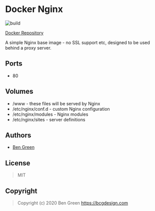 # Docker Nginx

![build](https://github.com/bencgreen/docker-nginx/workflows/build/badge.svg)

[Docker Repository](https://hub.docker.com/r/bcgdesign/nginx)

A simple Nginx base image - no SSL support etc, designed to be used behind a proxy server.

## Ports

* 80

## Volumes

* /www - these files will be served by Nginx
* /etc/nginx/conf.d - custom Nginx configuration
* /etc/nginx/modules - Nginx modules
* /etc/nginx/sites - server definitions

## Authors

* [Ben Green](https://github.com/bencgreen)

## License

> MIT

## Copyright

> Copyright (c) 2020 Ben Green <https://bcgdesign.com>
